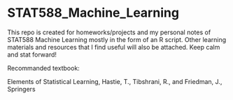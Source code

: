 # STAT588_Machine_Learning

This repo is created for homeworks/projects and my personal notes of STAT588 Machine Learning mostly in the form of an R script. Other learning materials and resources that I find useful will also be attached. Keep calm and stat forward! 

Recommanded textbook:

Elements of Statistical Learning, Hastie, T., Tibshrani, R., and Friedman, J., Springers

